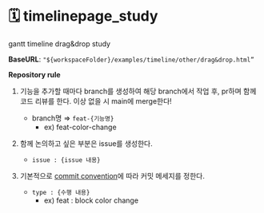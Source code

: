 # 🗓️ timelinepage_study
gantt timeline drag&amp;drop study


**BaseURL**: `"${workspaceFolder}/examples/timeline/other/drag&drop.html”`


**Repository rule**
1. 기능을 추가할 때마다 branch를 생성하여 해당 branch에서 작업 후, pr하며 함께 코드 리뷰를 한다. 이상 없을 시 main에 merge한다!
    - branch명 ⇒ `feat-{기능명}`
        - ex) feat-color-change
        
2. 함께 논의하고 싶은 부분은 issue를 생성한다.
    - `issue : {issue 내용}`
    
3. 기본적으로 [commit convention](https://velog.io/@archivvonjang/Git-Commit-Message-Convention)에 따라 커밋 메세지를 정한다.
    - `type : {수행 내용}`
        - ex) feat : block color change
